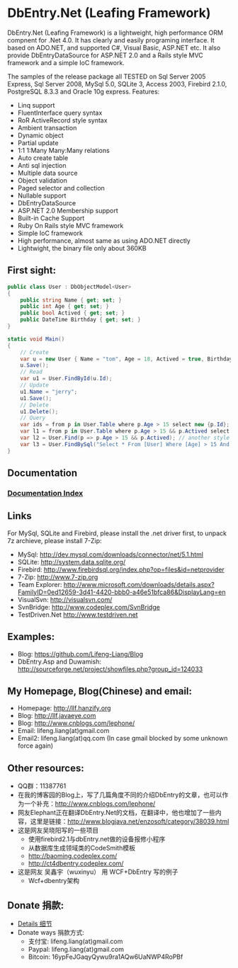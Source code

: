 
DbEntry.Net (Leafing Framework)
==========

DbEntry.Net (Leafing Framework) is a lightweight, high performance ORM compnent for .Net 4.0. It has clearly and easily programing interface. It based on ADO.NET, and supported C#, Visual Basic, ASP.NET etc. It also provide DbEntryDataSource for ASP.NET 2.0 and a Rails style MVC framework and a simple IoC framework.

The samples of the release package all TESTED on Sql Server 2005 Express, Sql Server 2008, MySql 5.0, SQLite 3, Access 2003, Firebird 2.1.0, PostgreSQL 8.3.3 and Oracle 10g express.
Features:

*   Linq support
*   FluentInterface query syntax
*   RoR ActiveRecord style syntax
*   Ambient transaction
*   Dynamic object
*   Partial update
*   1:1 1:Many Many:Many relations
*   Auto create table
*   Anti sql injection
*   Multiple data source
*   Object validation
*   Paged selector and collection
*   Nullable support
*   DbEntryDataSource
*   ASP.NET 2.0 Membership support
*   Built-in Cache Support
*   Ruby On Rails style MVC framework
*   Simple IoC framework
*   High performance, almost same as using ADO.NET directly
*   Lightwight, the binary file only about 360KB

First sight:
----------

```c#
public class User : DbObjectModel<User>
{
	public string Name { get; set; }
	public int Age { get; set; }
	public bool Actived { get; set; }
	public DateTime Birthday { get; set; }
}

static void Main()
{
	// Create
	var u = new User { Name = "tom", Age = 18, Actived = true, Birthday = DateTime.Now };
	u.Save();
	// Read
	var u1 = User.FindById(u.Id);
	// Update
	u1.Name = "jerry";
	u1.Save();
	// Delete
	u1.Delete();
	// Query
	var ids = from p in User.Table where p.Age > 15 select new {p.Id};
	var l1 = from p in User.Table where p.Age > 15 && p.Actived select p;
	var l2 = User.Find(p => p.Age > 15 && p.Actived); // another style of linq
	var l3 = User.FindBySql("Select * From [User] Where [Age] > 15 And [Actived] = true");
}
```

Documentation
----------

### [Documentation Index](doc/en/Index.md)

Links
----------

For MySql, SQLite and Firebird, please install the .net driver first, to unpack 7z archieve, please install 7-Zip:

*   MySql: http://dev.mysql.com/downloads/connector/net/5.1.html
*   SQLite: http://system.data.sqlite.org/
*   Firebird: http://www.firebirdsql.org/index.php?op=files&id=netprovider
*   7-Zip: http://www.7-zip.org
*   Team Explorer: http://www.microsoft.com/downloads/details.aspx?FamilyID=0ed12659-3d41-4420-bbb0-a46e51bfca86&DisplayLang=en
*   VisualSvn: http://visualsvn.com/
*   SvnBridge: http://www.codeplex.com/SvnBridge
*   TestDriven.Net http://www.testdriven.net

Examples:
----------

*   Blog: https://github.com/Lifeng-Liang/Blog
*   DbEntry.Asp and Duwamish: http://sourceforge.net/project/showfiles.php?group_id=124033

My Homepage, Blog(Chinese) and email:
----------

*   Homepage: http://llf.hanzify.org
*   Blog: http://llf.javaeye.com
*   Blog: http://www.cnblogs.com/lephone/
*   Email: lifeng.liang(at)gmail.com
*   Email2: lifeng.liang(at)qq.com (In case gmail blocked by some unknown force again)

Other resources:
----------

*   QQ群：11387761
*   在我的博客园的Blog上，写了几篇角度不同的介绍DbEntry的文章，也可以作为一个补充：http://www.cnblogs.com/lephone/
*   网友Elephant正在翻译DbEntry.Net的文档，在翻译中，他也增加了一些内容，这里是链接：http://www.blogjava.net/enzosoft/category/38039.html
*   这是网友吴晓阳写的一些项目
	*	使用firebird2.1与dbEntry.net做的设备报修小程序
	*	从数据库生成领域类的CodeSmith模板
	*	http://baoming.codeplex.com/
	*	http://ct4dbentry.codeplex.com/ 
*  这是网友 吴鑫宇（wuxinyu） 用 WCF+DbEntry 写的例子
	*	Wcf+dbentry架构

Donate 捐款:
----------

*   [Details 细节](Donate.md)
*   Donate ways 捐款方式:
	*	支付宝: lifeng.liang(at)gmail.com
	*	Paypal: lifeng.liang(at)gmail.com
	*	Bitcoin: 16ypFeJGaqyQywu9ra1AQw6UaNWP4RoPBf

